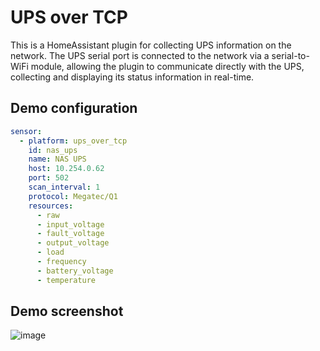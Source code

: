 # UPS over TCP

This is a HomeAssistant plugin for collecting UPS information on the network. The UPS serial port is connected to the network via a serial-to-WiFi module, allowing the plugin to communicate directly with the UPS, collecting and displaying its status information in real-time.

## Demo configuration

```yaml
sensor:
  - platform: ups_over_tcp
    id: nas_ups
    name: NAS UPS
    host: 10.254.0.62
    port: 502
    scan_interval: 1
    protocol: Megatec/Q1
    resources:
      - raw
      - input_voltage
      - fault_voltage
      - output_voltage
      - load
      - frequency
      - battery_voltage
      - temperature
```

## Demo screenshot

![image](https://github.com/tinymins/home-assistant-custom-component-ups-over-tcp/assets/1808990/2022558e-8dda-41d4-afee-0bdac28248d1)
